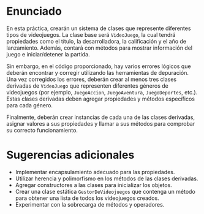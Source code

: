 ﻿# Enunciado

En esta práctica, crearán un sistema de clases que represente diferentes tipos de videojuegos. La clase base será `VideoJuego`, la cual tendrá propiedades como el título, la desarrolladora, la calificación y el año de lanzamiento. Además, contará con métodos para mostrar información del juego e iniciar/detener la partida.

Sin embargo, en el código proporcionado, hay varios errores lógicos que deberán encontrar y corregir utilizando las herramientas de depuración. Una vez corregidos los errores, deberán crear al menos tres clases derivadas de `VideoJuego` que representen diferentes géneros de videojuegos (por ejemplo, `JuegoAccion`, `JuegoAventura`, `JuegoDeportes`, etc.). Estas clases derivadas deben agregar propiedades y métodos específicos para cada género.

Finalmente, deberán crear instancias de cada una de las clases derivadas, asignar valores a sus propiedades y llamar a sus métodos para comprobar su correcto funcionamiento.

# Sugerencias adicionales

- Implementar encapsulamiento adecuado para las propiedades.
- Utilizar herencia y polimorfismo en los métodos de las clases derivadas.
- Agregar constructores a las clases para inicializar los objetos.
- Crear una clase estática `GestorDeVideojuegos` que contenga un método para obtener una lista de todos los videojuegos creados.
- Experimentar con la sobrecarga de métodos y operadores.
